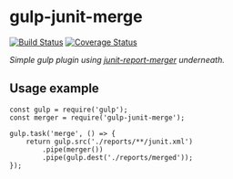 # gulp-junit-merge
[![Build Status](https://travis-ci.org/Morishiri/gulp-junit-merge.svg?branch=master)](https://travis-ci.org/Morishiri/gulp-junit-merge)
[![Coverage Status](https://coveralls.io/repos/github/Morishiri/gulp-junit-merge/badge.svg?branch=master)](https://coveralls.io/github/Morishiri/gulp-junit-merge?branch=master)

*Simple gulp plugin using [junit-report-merger](https://github.com/bhovhannes/junit-report-merger) underneath.*

## Usage example

```
const gulp = require('gulp');
const merger = require('gulp-junit-merge');

gulp.task('merge', () => {
    return gulp.src('./reports/**/junit.xml')
        .pipe(merger())
        .pipe(gulp.dest('./reports/merged'));
});
```
